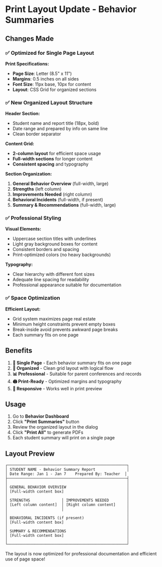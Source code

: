# Print Layout Update - Behavior Summaries

## Changes Made

### ✅ **Optimized for Single Page Layout**

**Print Specifications:**
- **Page Size**: Letter (8.5" x 11")
- **Margins**: 0.5 inches on all sides
- **Font Size**: 11px base, 10px for content
- **Layout**: CSS Grid for organized sections

### ✅ **New Organized Layout Structure**

**Header Section:**
- Student name and report title (18px, bold)
- Date range and prepared by info on same line
- Clean border separator

**Content Grid:**
- **2-column layout** for efficient space usage
- **Full-width sections** for longer content
- **Consistent spacing** and typography

**Section Organization:**
1. **General Behavior Overview** (full-width, large)
2. **Strengths** (left column)
3. **Improvements Needed** (right column)  
4. **Behavioral Incidents** (full-width, if present)
5. **Summary & Recommendations** (full-width, large)

### ✅ **Professional Styling**

**Visual Elements:**
- Uppercase section titles with underlines
- Light gray background boxes for content
- Consistent borders and spacing
- Print-optimized colors (no heavy backgrounds)

**Typography:**
- Clear hierarchy with different font sizes
- Adequate line spacing for readability
- Professional appearance suitable for documentation

### ✅ **Space Optimization**

**Efficient Layout:**
- Grid system maximizes page real estate
- Minimum height constraints prevent empty boxes
- Break-inside avoid prevents awkward page breaks
- Each summary fits on one page

## Benefits

1. **📄 Single Page** - Each behavior summary fits on one page
2. **🎯 Organized** - Clean grid layout with logical flow
3. **📊 Professional** - Suitable for parent conferences and records
4. **🖨️ Print-Ready** - Optimized margins and typography
5. **📱 Responsive** - Works well in print preview

## Usage

1. Go to **Behavior Dashboard**
2. Click **"Print Summaries"** button
3. Review the organized layout in the dialog
4. Click **"Print All"** to generate PDFs
5. Each student summary will print on a single page

## Layout Preview

```
┌─────────────────────────────────────────────────────┐
│ STUDENT NAME - Behavior Summary Report              │
│ Date Range: Jan 1 - Jan 7    Prepared By: Teacher  │
├─────────────────────────────────────────────────────┤
│                                                     │
│ GENERAL BEHAVIOR OVERVIEW                           │
│ [Full-width content box]                            │
│                                                     │
│ STRENGTHS              │ IMPROVEMENTS NEEDED        │
│ [Left column content]  │ [Right column content]     │
│                        │                            │
│                                                     │
│ BEHAVIORAL INCIDENTS (if present)                   │
│ [Full-width content box]                            │
│                                                     │
│ SUMMARY & RECOMMENDATIONS                           │
│ [Full-width content box]                            │
│                                                     │
└─────────────────────────────────────────────────────┘
```

The layout is now optimized for professional documentation and efficient use of page space!